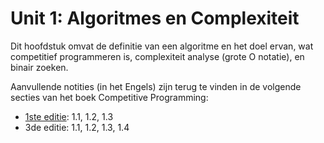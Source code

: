 # Unit 1: Algoritmes en Complexiteit
Dit hoofdstuk omvat de definitie van een algoritme en het doel ervan, wat competitief programmeren is, complexiteit analyse (grote O notatie), en binair zoeken.

Aanvullende notities (in het Engels) zijn terug te vinden in de volgende secties van het boek Competitive Programming:

- [1ste editie](http://www.comp.nus.edu.sg/~stevenha/myteaching/competitive_programming/cp1.pdf): 1.1, 1.2, 1.3
- 3de editie: 1.1, 1.2, 1.3, 1.4

